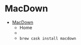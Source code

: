 # MacDown
- [MacDown](https://macdown.uranusjr.com/)
  -  Home
  - 
  - `brew cask install macdown`
